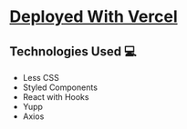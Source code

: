 <h1 align="center>Suggestify UI Design</h1>
<img src="./suggestify_ss_1.png" />
<a href="https://suggestify-ui-design.vercel.app/">Deployed With Vercel</a>

## Technologies Used :computer:
- Less CSS
- Styled Components
- React with Hooks
- Yupp
- Axios
